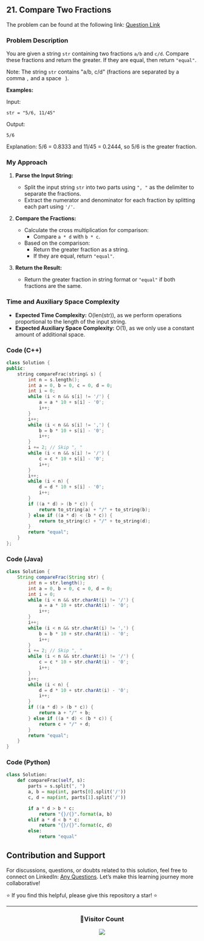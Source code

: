 ## 21. Compare Two Fractions

The problem can be found at the following link: [Question Link](https://www.geeksforgeeks.org/problems/compare-two-fractions4438/1)

### Problem Description

You are given a string `str` containing two fractions `a/b` and `c/d`. Compare these fractions and return the greater. If they are equal, then return `"equal"`.

Note: The string `str` contains "a/b, c/d" (fractions are separated by a comma `,` and a space ` `).

**Examples:**

Input:

```
str = "5/6, 11/45"
```

Output:

```
5/6
```

Explanation:
5/6 = 0.8333 and 11/45 = 0.2444, so 5/6 is the greater fraction.

### My Approach

1. **Parse the Input String:**

   - Split the input string `str` into two parts using `", "` as the delimiter to separate the fractions.
   - Extract the numerator and denominator for each fraction by splitting each part using `'/'`.

2. **Compare the Fractions:**

   - Calculate the cross multiplication for comparison:
     - Compare `a * d` with `b * c`.
   - Based on the comparison:
     - Return the greater fraction as a string.
     - If they are equal, return `"equal"`.

3. **Return the Result:**
   - Return the greater fraction in string format or `"equal"` if both fractions are the same.

### Time and Auxiliary Space Complexity

- **Expected Time Complexity:** O(len(str)), as we perform operations proportional to the length of the input string.
- **Expected Auxiliary Space Complexity:** O(1), as we only use a constant amount of additional space.

### Code (C++)

```cpp
class Solution {
public:
    string compareFrac(string& s) {
        int n = s.length();
        int a = 0, b = 0, c = 0, d = 0;
        int i = 0;
        while (i < n && s[i] != '/') {
            a = a * 10 + s[i] - '0';
            i++;
        }
        i++;
        while (i < n && s[i] != ',') {
            b = b * 10 + s[i] - '0';
            i++;
        }
        i += 2; // Skip ", "
        while (i < n && s[i] != '/') {
            c = c * 10 + s[i] - '0';
            i++;
        }
        i++;
        while (i < n) {
            d = d * 10 + s[i] - '0';
            i++;
        }
        if ((a * d) > (b * c)) {
            return to_string(a) + "/" + to_string(b);
        } else if ((a * d) < (b * c)) {
            return to_string(c) + "/" + to_string(d);
        }
        return "equal";
    }
};
```

### Code (Java)

```java
class Solution {
    String compareFrac(String str) {
        int n = str.length();
        int a = 0, b = 0, c = 0, d = 0;
        int i = 0;
        while (i < n && str.charAt(i) != '/') {
            a = a * 10 + str.charAt(i) - '0';
            i++;
        }
        i++;
        while (i < n && str.charAt(i) != ',') {
            b = b * 10 + str.charAt(i) - '0';
            i++;
        }
        i += 2; // Skip ", "
        while (i < n && str.charAt(i) != '/') {
            c = c * 10 + str.charAt(i) - '0';
            i++;
        }
        i++;
        while (i < n) {
            d = d * 10 + str.charAt(i) - '0';
            i++;
        }
        if ((a * d) > (b * c)) {
            return a + "/" + b;
        } else if ((a * d) < (b * c)) {
            return c + "/" + d;
        }
        return "equal";
    }
}
```

### Code (Python)

```python
class Solution:
    def compareFrac(self, s):
        parts = s.split(", ")
        a, b = map(int, parts[0].split('/'))
        c, d = map(int, parts[1].split('/'))

        if a * d > b * c:
            return "{}/{}".format(a, b)
        elif a * d < b * c:
            return "{}/{}".format(c, d)
        else:
            return "equal"
```

## Contribution and Support

For discussions, questions, or doubts related to this solution, feel free to connect on LinkedIn: [Any Questions](https://www.linkedin.com/in/patel-hetkumar-sandipbhai-8b110525a/). Let’s make this learning journey more collaborative!

⭐ If you find this helpful, please give this repository a star! ⭐

---

<div align="center">
  <h3><b>📍Visitor Count</b></h3>
</div>

<p align="center">
  <img src="https://visitor-badge.laobi.icu/badge?page_id=Hunterdii.GeeksforGeeks-POTD" />
</p>
